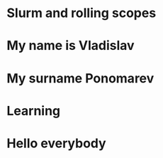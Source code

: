 # Slurm and rolling scopes
# My name is Vladislav
# My surname Ponomarev
# Learning
# Hello everybody
